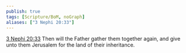 ```yaml
---
publish: true
tags: [Scripture/BoM, noGraph]
aliases: ["3 Nephi 20:33"]
---
```

[3 Nephi 20:33](https://churchofjesuschrist.org/study/scriptures/bofm/3-ne/20?lang=eng&id=p33#p33) Then will the Father gather them together again, and give unto them Jerusalem for the land of their inheritance.
